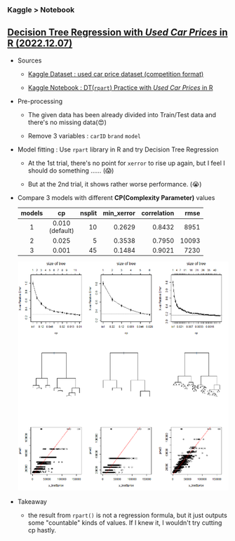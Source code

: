 ### Kaggle > Notebook


## [Decision Tree Regression with *Used Car Prices* in R (2022.12.07)](#kaggle--notebook)


- Sources

  - [Kaggle Dataset : used car price dataset (competition format)](https://www.kaggle.com/datasets/kukuroo3/used-car-price-dataset-competition-format)

  - [Kaggle Notebook : DT(`rpart`) Practice with *Used Car Prices* in R](https://www.kaggle.com/code/kangrokkim/dt-rpart-practice-with-used-car-prices-in-r/)


- Pre-processing

  - The given data has been already divided into Train/Test data and there's no missing data(:heart_eyes:)

  - Remove 3 variables : `carID` `brand` `model`

- Model fitting : Use `rpart` library in R and try Decision Tree Regression

  - At the 1st trial, there's no point for `xerror` to rise up again, but I feel I should do something …… (:scream:)

  - But at the 2nd trial, it shows rather worse performance. (:sob:)


- Compare 3 models with different **CP(Complexity Parameter)** values

  | models | cp | nsplit | min_xerror | correlation | rmse |
  |:-:| :-: |--:|--:|--:|--:|
  | 1 | 0.010<br>(default) | 10 | 0.2629 | 0.8432 | 8951 |
  | 2 | 0.025 | 5 | 0.3538 | 0.7950 | 10093 |
  | 3 | 0.001 | 45 | 0.1484 | 0.9021 | 7230 |

  ![Compare 3 models](./Images/CarPrice_DTR.png)


- Takeaway

  - the result from `rpart()` is not a regression formula, but it just outputs some "countable" kinds of values. If I knew it, I wouldn't try cutting cp hastly.